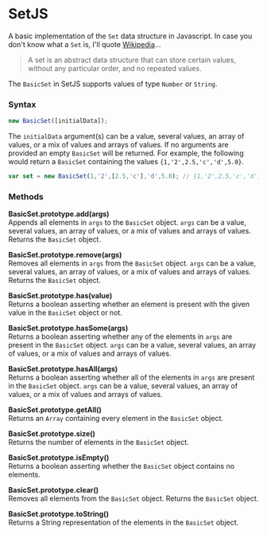 # SetJS

A basic implementation of the `Set` data structure in Javascript. In case you don't know what a `Set` is, I'll quote [Wikipedia][1]...

> A set is an abstract data structure that can store certain values, without any particular order, and no repeated values.

The `BasicSet` in SetJS supports values of type `Number` or `String`.

### Syntax

```javascript
new BasicSet([initialData]);
```
The `initialData` argument(s) can be a value, several values, an array of values, or a mix of values and arrays of values. If no arguments are provided an empty `BasicSet` will be returned. For example, the following would return a `BasicSet` containing the values `{1,'2',2.5,'c','d',5.0}`.

```javascript
var set = new BasicSet(1,'2',[2.5,'c'],'d',5.0); // {1,'2',2.5,'c','d',5.0}
```

### Methods

**BasicSet.prototype.add(args)**
<br>Appends all elements in `args` to the `BasicSet` object. `args` can be a value, several values, an array of values, or a mix of values and arrays of values. Returns the `BasicSet` object.

**BasicSet.prototype.remove(args)**
<br>Removes all elements in `args` from the `BasicSet` object. `args` can be a value, several values, an array of values, or a mix of values and arrays of values. Returns the `BasicSet` object.

**BasicSet.prototype.has(value)**
<br>Returns a boolean asserting whether an element is present with the given value in the `BasicSet` object or not.

**BasicSet.prototype.hasSome(args)**
<br>Returns a boolean asserting whether any of the elements in `args` are present in the `BasicSet` object. `args` can be a value, several values, an array of values, or a mix of values and arrays of values.

**BasicSet.prototype.hasAll(args)**
<br>Returns a boolean asserting whether all of the elements in `args` are present in the `BasicSet` object. `args` can be a value, several values, an array of values, or a mix of values and arrays of values.

**BasicSet.prototype.getAll()**
<br>Returns an `Array` containing every element in the `BasicSet` object.

**BasicSet.prototype.size()**
<br>Returns the number of elements in the `BasicSet` object.

**BasicSet.prototype.isEmpty()**
<br>Returns a boolean asserting whether the `BasicSet` object contains no elements.

**BasicSet.prototype.clear()**
<br>Removes all elements from the `BasicSet` object. Returns the `BasicSet` object.

**BasicSet.prototype.toString()**
<br>Returns a String representation of the elements in the `BasicSet` object.




[1]: http://en.wikipedia.org/wiki/Set_(computer_science) "Set (abstract data type)"

